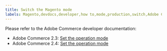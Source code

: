 ```yaml
---
title: Switch the Magento mode
labels: Magento,devdocs,developer,how to,mode,production,switch,Adobe Commerce
---
```


Please refer to the Adobe Commerce developer documentation:

* Adobe Commerce 2.3: [Set the operation mode](https://devdocs.magento.com/guides/v2.3/config-guide/cli/config-cli-subcommands-mode.html)
* Adobe Commerce 2.4: [Set the operation mode](https://devdocs.magento.com/guides/v2.4/config-guide/cli/config-cli-subcommands-mode.html)
